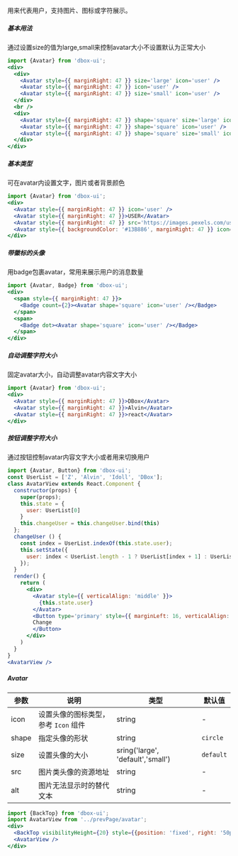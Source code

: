 用来代表用户，支持图片、图标或字符展示。

##### **基本用法**
通过设置size的值为large,small来控制avatar大小不设置默认为正常大小
```jsx
import {Avatar} from 'dbox-ui';
<div>
  <div>
    <Avatar style={{ marginRight: 47 }} size='large' icon='user' />
    <Avatar style={{ marginRight: 47 }} icon='user' />
    <Avatar style={{ marginRight: 47 }} size='small' icon='user' />
  </div>
  <br />
  <div>
    <Avatar style={{ marginRight: 47 }} shape='square' size='large' icon='user' />
    <Avatar style={{ marginRight: 47 }} shape='square' icon='user' />
    <Avatar style={{ marginRight: 47 }} shape='square' size='small' icon='user' />
  </div>
</div>
```

##### **基本类型**
可在avatar内设置文字，图片或者背景颜色
```jsx
import {Avatar} from 'dbox-ui';
<div>
  <Avatar style={{ marginRight: 47 }} icon='user' />
  <Avatar style={{ marginRight: 47 }}>USER</Avatar>
  <Avatar style={{ marginRight: 47 }} src='https://images.pexels.com/users/avatars/26735/lisa-fotios-223.jpeg?w=60&h=60&fit=crop&crop=faces' alt='DBox' />
  <Avatar style={{ backgroundColor: '#13B886', marginRight: 47 }} icon='user' />
</div>
```
##### **带徽标的头像**
用badge包裹avatar，常用来展示用户的消息数量
```jsx
import {Avatar, Badge} from 'dbox-ui';
<div>
  <span style={{ marginRight: 47 }}>
    <Badge count={2}><Avatar shape='square' icon='user' /></Badge>
  </span>
  <span>
    <Badge dot><Avatar shape='square' icon='user' /></Badge>
  </span>
</div>
```

##### **自动调整字符大小**
固定avatar大小，自动调整avatar内容文字大小
```jsx
import {Avatar} from 'dbox-ui';
<div>
  <Avatar style={{ marginRight: 47 }}>DBox</Avatar>
  <Avatar style={{ marginRight: 47 }}>Alvin</Avatar>
  <Avatar style={{ marginRight: 47 }}>react</Avatar>
</div>
```

##### **按钮调整字符大小**
通过按钮控制avatar内容文字大小或者用来切换用户
```jsx
import {Avatar, Button} from 'dbox-ui';
const UserList = ['Z', 'Alvin', 'Idoll', 'DBox'];
class AvatarView extends React.Component {
  constructor(props) {
    super(props);
    this.state = {
      user: UserList[0]
    }
    this.changeUser = this.changeUser.bind(this)
  };
  changeUser () {
    const index = UserList.indexOf(this.state.user);
    this.setState({
      user: index < UserList.length - 1 ? UserList[index + 1] : UserList[0]
    });
  }
  render() {
    return (
      <div>
        <Avatar style={{ verticalAlign: 'middle' }}>
          {this.state.user}
        </Avatar>
        <Button type='primary' style={{ marginLeft: 16, verticalAlign: 'middle' }} onClick={this.changeUser}>
        Change
        </Button>
      </div>
    )
  }
}
<AvatarView />
```

##### **Avatar**

| 参数 | 说明 | 类型 | 默认值 |
| --- | --- | --- | --- |
| icon | 设置头像的图标类型，参考 `Icon` 组件 | string | - |
| shape | 指定头像的形状 | string | `circle` |
| size | 设置头像的大小 | sring('large', 'default','small') | `default` |
| src | 图片类头像的资源地址 | string | - |
| alt | 图片无法显示时的替代文本 | string | - |


```jsx noeditor
import {BackTop} from 'dbox-ui';
import AvatarView from '../prevPage/avatar';
<div>
  <BackTop visibilityHeight={20} style={{position: 'fixed', right: '50px'}}/>
  <AvatarView />
</div>
```
